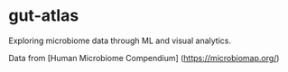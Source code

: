 # gut-atlas
Exploring microbiome data through ML and visual analytics.

Data from [Human Microbiome Compendium] (https://microbiomap.org/)